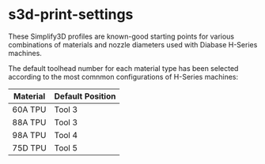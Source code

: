 # s3d-print-settings
These Simplify3D profiles are known-good starting points for various combinations of materials and nozzle diameters used with Diabase H-Series machines.

The default toolhead number for each material type has been selected according to the most comnmon configurations of H-Series machines:

| Material | Default Position |
|----------|------------------|
| 60A TPU  |     Tool 3       |
| 88A TPU  |     Tool 3       |
| 98A TPU  |     Tool 4       |
| 75D TPU  |     Tool 5       |
